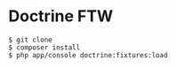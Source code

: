 Doctrine FTW
========================

```
$ git clone
$ composer install
$ php app/console doctrine:fixtures:load
```
